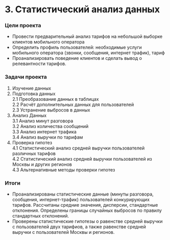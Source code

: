 # 3. Статистический анализ данных

### Цели проекта

- Провести предварительный анализ тарифов на небольшой выборке клиентов мобильного оператора
- Определить профиль пользователей: необходимые услуги мобильного оператора (звонки, сообщения, интернет трафик), тариф
- Проанализировать поведение клиентов и сделать вывод о релевантности тарифов.

### Задачи проекта

1. Изучение данных  
2. Подготовка данных  
  2.1 Преобразование данных в таблицах  
  2.2 Расчёт дополнительных данных для пользователей  
  2.3 Устранение выбросов в данных  
3. Анализ Данных  
  3.1 Анализ минут разговора  
  3.2 Анализ количества сообщений  
  3.3 Анализ интернет трафика  
  3.4 Анализ выручки по тарифам  
4. Проверка гипотез  
  4.1 Статистический анализ средней выручки пользователей различных тарифов  
  4.2 Статистический анализ средней выручки пользователей из Москвы и других регионов  
  4.3 Альтернативные методы проверки гипотез  

### Итоги

- Проанализированы статистические данные (минуты разговора, сообщения, интернет-трафик) пользователей конкурирующих тарифов. Рассчитаны средние значения, дисперсии, стандартные отклонения. Определены границы случайных выбросов по правилу стандартных отклонений.  
- Проверены статистические гипотезы о равенстве средней выручки с пользователей двух тарифиов, а также равенстве средней выручки с пользователей Москвы и регионов.

